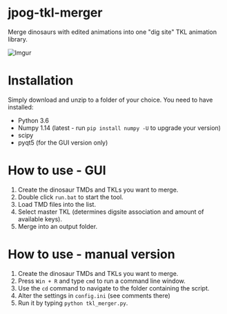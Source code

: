 # jpog-tkl-merger
Merge dinosaurs with edited animations into one "dig site" TKL animation library.

![Imgur](https://i.imgur.com/qMSOFR6.png)

# Installation
Simply download and unzip to a folder of your choice. You need to have installed:
- Python 3.6
- Numpy 1.14 (latest - run `pip install numpy -U` to upgrade your version)
- scipy
- pyqt5 (for the GUI version only)

# How to use - GUI
1) Create the dinosaur TMDs and TKLs you want to merge.
2) Double click `run.bat` to start the tool.
3) Load TMD files into the list.
4) Select master TKL (determines digsite association and amount of available keys).
5) Merge into an output folder.

# How to use - manual version
1) Create the dinosaur TMDs and TKLs you want to merge.
2) Press `Win + R` and type `cmd` to run a command line window.
3) Use the `cd` command to navigate to the folder containing the script.
4) Alter the settings in `config.ini` (see comments there)
5) Run it by typing `python tkl_merger.py`.
